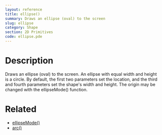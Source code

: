 ```yaml
---
layout: reference
title: ellipse()
summary: Draws an ellipse (oval) to the screen
slug: ellipse
category: Shape
section: 2D Primitives
code: ellipse.pde
---
```


# Description

Draws an ellipse (oval) to the screen. An ellipse with equal width and height is a circle. By default, the first two parameters set the location, and the third and fourth parameters set the shape's width and height. The origin may be changed with the ellipseMode() function.
# Related

- [ellipseMode()](ellipsemode.html)
- [arc()](arc.html)
